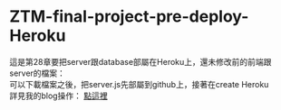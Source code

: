 # ZTM-final-project-pre-deploy-Heroku
這是第28章要把server跟database部屬在Heroku上，還未修改前的前端跟server的檔案：  
可以下載檔案之後，把server.js先部屬到github上，接著在create Heroku  
詳見我的blog操作： [點這裡](https://www.notion.so/Deploying-On-Heroku-c2d25eabfff348cd9e490b354075999a 'title')
